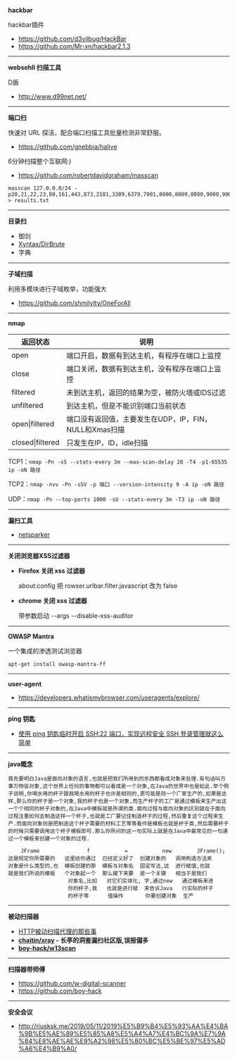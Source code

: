**hackbar**

hackbar插件
- https://github.com/d3vilbug/HackBar
- https://github.com/Mr-xn/hackbar2.1.3

---

**websehll 扫描工具**

D盾
- http://www.d99net.net/

---

**端口扫**

快速对 URL 探活，配合端口扫描工具批量检测非常舒服。
- https://github.com/gnebbia/halive

6分钟扫描整个互联网:)
- https://github.com/robertdavidgraham/masscan

```
masscan 127.0.0.0/24 -p20,21,22,23,80,161,443,873,2181,3389,6379,7001,8000,8009,8080,9000,9009,9090,9200,9300,10000,50070 > results.txt
```

---

**目录扫**

- 御剑
- [Xyntax/DirBrute](https://github.com/Xyntax/DirBrute)
- 字典

---

**子域扫描**

利用多模块进行子域枚举，功能强大
- https://github.com/shmilylty/OneForAll

---

**nmap**

|返回状态            |说明
| ----------------- |-----
|open               |端口开启，数据有到达主机，有程序在端口上监控
|close              |端口关闭，数据有到达主机，没有程序在端口上监控
|filtered           |未到达主机，返回的结果为空，被防火墙或IDS过滤
|unfiltered         |到达主机，但是不能识别端口当前状态
|open\|filtered     |端口没有返回值，主要发生在UDP，IP，FIN，NULL和Xmas扫描
|closed\|filtered   |只发生在IP，ID，idle扫描

TCP1：`nmap -Pn -sS --stats-every 3m --max-scan-delay 20 -T4 -p1-65535 ip -oN 路径`

TCP2：`nmap -nvv -Pn -sSV -p 端口 --version-intensity 9 -A ip -oN 路径`

UDP：`nmap -Pn --top-ports 1000 -sU --stats-every 3m -T3 ip -oN 路径`

---

**漏扫工具**
- [netsparker](https://www.netsparker.com)

---

**关闭浏览器XSS过滤器**
- **Firefox 关闭 xss 过滤器**

    about:config 把 rowser.urlbar.filter.javascript 改为 false

- **chrome 关闭 xss 过滤器**

    带参数启动 --args --disable-xss-auditor

---

**OWASP Mantra**

一个集成的渗透测试浏览器

`apt-get install owasp-mantra-ff`

---

**user-agent**
- https://developers.whatismybrowser.com/useragents/explore/

---

**ping 钥匙**

- [使用 ping 钥匙临时开启 SSH:22 端口，实现远程安全 SSH 登录管理就这么简单](https://www.cnblogs.com/martinzhang/p/5348769.html)

---

**java概念**

`首先要明白Java是面向对象的语言,也就是把我们所用到的东西都看成对象来处理.有句话叫万事万物皆对象,这个世界上任何的事物都可以看成是一个对象,在Java的世界中也是如此.举个例子说明,你喝水用的杯子跟我喝水用的杯子也许是相同的,更可能是同一个厂家生产的,如果是这样,那么你的杯子是一个对象,我的杯子也是一个对象,而生产杯子的工厂是通过模板来生产出这一个个相同的杯子对象的,在Java中模板就是所谓的类.面向过程与面向对象的区别就在于面向过程注重如何去制造这样一个杯子,也就是工厂要记住制造杯子的过程,然后重复这个过程来生产.而面向对象则是把制造这个杯子需要的材料工艺等等看作是模板也就是杯子类,然后需要杯子的时候只需要调用这个杯子模板即可.那么你所问的这一句实际上就是在Java中最常见的一句通过一个模板来创建一个对象的过程.`

```
    JFrame               f           =           new        JFrame();
这是规定你所需要的   这里给你通过  已经定义好了  创建对象的   调用构造方法来
对象是什么类型的,也  模板创建的那  模板与对象名  固定写法,这  进行赋值,也就
就是我们所说的模板   个对象起一个  那么接下来要  是一个关键   相当于是我们
                   对象名,比如   对它们实体化, 字,通过new   通过模板来进
                   你的杯子,我   也就是进行赋  来告诉Java   行实际的杯子
                   的杯子等      值操作       你要创建对象  生产
```

---

**被动扫描器**

- [HTTP被动扫描代理的那些事](https://www.freebuf.com/articles/web/212382.html)
- **[chaitin/xray](https://github.com/chaitin/xray) - 长亭的洞鉴漏扫社区版,误报偏多**
- **[boy-hack/w13scan](https://github.com/boy-hack/w13scan)**

---

**扫描器带师傅**
- https://github.com/w-digital-scanner
- https://github.com/boy-hack

---

**安全会议**
- http://riusksk.me/2019/05/11/2019%E5%B9%B4%E5%93%AA%E4%BA%9B%E5%AE%89%E5%85%A8%E5%A4%A7%E4%BC%9A%E7%9A%84%E8%AE%AE%E9%A2%98%E5%80%BC%E5%BE%97%E5%AD%A6%E4%B9%A0/


